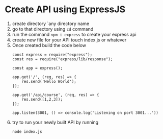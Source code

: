 # Create API using ExpressJS

1. create directory `any directory name
2. go to that directory using `cd` command
3. run the command `npm i express` to create your express api
4. create new file for your API touch index.js or whatever
5. Once created build the code below
    ```
    const express = require("express");
    const res = require("express/lib/response");

    const app = express();
    
    app.get('/', (req, res) => {
        res.send('Hello World');
    });

    app.get('/api/course', (req, res) => {
        res.send([1,2,3]);
    });

    app.listen(3001, () => console.log('Listening on port 3001...'))
    ```
6. try to run your newly built API by running 
    ```
    node index.js
    ```
